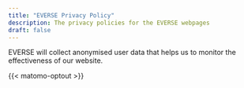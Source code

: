 ```yaml
---
title: "EVERSE Privacy Policy"
description: The privacy policies for the EVERSE webpages
draft: false
---
```


EVERSE will collect anonymised user data that helps us to monitor the
effectiveness of our website.

{{< matomo-optout >}}
